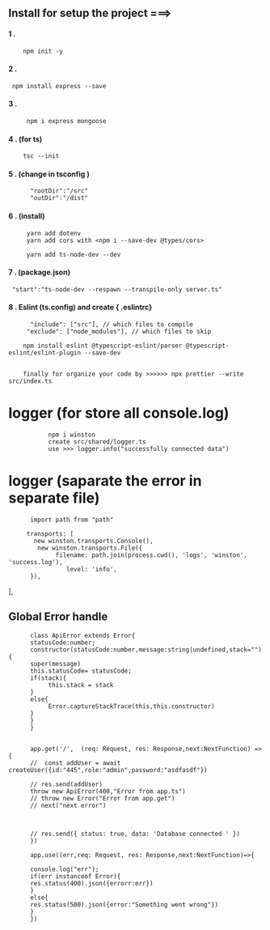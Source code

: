 ## Install for setup the project ===>

#### 1 .

        npm init -y

#### 2 .

     npm install express --save


#### 3 .

         npm i express mongoose

#### 4 . (for ts)

        tsc --init

#### 5 . (change in tsconfig )

          "rootDir":"/src"
          "outDir":"/dist"

#### 6 . (install)

         yarn add dotenv
         yarn add cors with <npm i --save-dev @types/cors>

         yarn add ts-node-dev --dev

#### 7 . (package.json)

     "start":"ts-node-dev --respawn --transpile-only server.ts"

#### 8 . Eslint (ts.config) and create { .eslintrc}

          "include": ["src"], // which files to compile
         "exclude": ["node_modules"], // which files to skip

        npm install eslint @typescript-eslint/parser @typescript-eslint/eslint-plugin --save-dev


        finally for organize your code by >>>>>> npx prettier --write src/index.ts


# logger (for store all console.log)

               npm i winston
               create src/shared/logger.ts
               use >>> logger.info("successfully connected data")

# logger (saparate the error in separate file)

          import path from "path"

         transports: [
           new winston.transports.Console(),
            new winston.transports.File({
                 filename: path.join(process.cwd(), 'logs', 'winston', 'success.log'),
                    level: 'info',
          }),

],

## Global Error handle

          class ApiError extends Error{
          statusCode:number;
          constructor(statusCode:number,message:string|undefined,stack=""){
          super(message)
          this.statusCode= statusCode;
          if(stack){
               this.stack = stack
          }
          else{
               Error.captureStackTrace(this,this.constructor)
          }
          }
          }


          app.get('/',  (req: Request, res: Response,next:NextFunction) => {
          //  const addUser = await createUser({id:"445",role:"admin",password:"asdfasdf"})

          // res.send(addUser)
          throw new ApiError(400,"Error from app.ts")
          // throw new Error("Error from app.get")
          // next("next error")



          // res.send({ status: true, data: 'Database connected ' })
          })

          app.use((err,req: Request, res: Response,next:NextFunction)=>{

          console.log("err");
          if(err instanceof Error){
          res.status(400).json({errorr:err})
          }
          else{
          res.status(500).json({error:"Something went wrong"})
          }
          })
